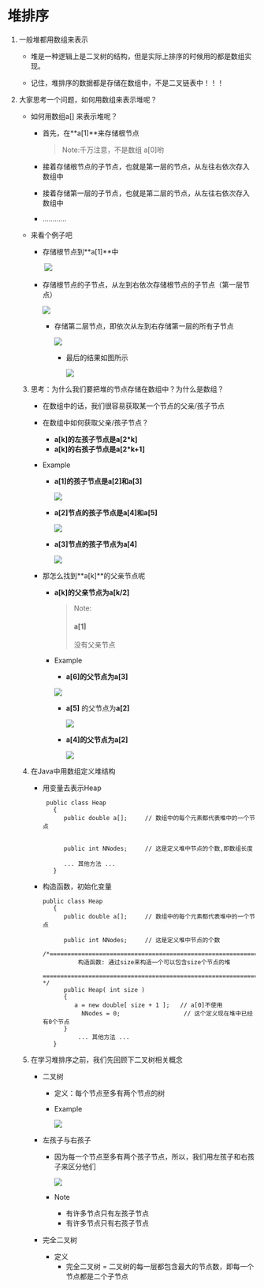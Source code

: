 <h1>堆排序</h1>

1. 一般堆都用数组来表示

   - 堆是一种逻辑上是二叉树的结构，但是实际上排序的时候用的都是数组实现。

   - 记住，堆排序的数据都是存储在数组中，不是二叉链表中！！！

2. 大家思考一个问题，如何用数组来表示堆呢？

   - 如何用数组a[] 来表示堆呢？

     - 首先，在**a[1]**来存储根节点

       > Note:千万注意，不是数组 a[0]哟

     - 接着存储根节点的子节点，也就是第一层的节点，从左往右依次存入数组中

     - 接着存储第一层的子节点，也就是第二层的节点，从左往右依次存入数组中

     - ............

   - 来看个例子吧

     - 存储根节点到**a[1]**中

       ​      ![](https://raw.githubusercontent.com/TittyLiu/staticResource/master/images/sortImages/headSort/Heap01d.gif)

     - 存储根节点的子节点，从左到右依次存储根节点的子节点（第一层节点）

       ![](https://raw.githubusercontent.com/TittyLiu/staticResource/master/images/sortImages/headSort/Heap01e.gif)

       - 存储第二层节点，即依次从左到右存储第一层的所有子节点

         ![](https://raw.githubusercontent.com/TittyLiu/staticResource/master/images/sortImages/headSort/Heap01f.gif)

         - 最后的结果如图所示

           ![](https://raw.githubusercontent.com/TittyLiu/staticResource/master/images/sortImages/headSort/Heap01g.gif)

   3. 思考：为什么我们要把堆的节点存储在数组中？为什么是数组？

      - 在数组中的话，我们很容易获取某一个节点的父亲/孩子节点

      - 在数组中如何获取父亲/孩子节点？

        - **a[k]**的左孩子节点是**a[2*k]**
        - **a[k]**的右孩子节点是**a[2*k+1]**

      - Example

        - **a[1]**的孩子节点是**a[2]和a[3]**

          ![](https://raw.githubusercontent.com/TittyLiu/staticResource/master/images/sortImages/headSort/Heap01h.gif)

        - **a[2]**节点的孩子节点是**a[4]和a[5]**

          ![](https://raw.githubusercontent.com/TittyLiu/staticResource/master/images/sortImages/headSort/Heap01i.gif)

        - **a[3]**节点的孩子节点为**a[4]**

          ![](https://raw.githubusercontent.com/TittyLiu/staticResource/master/images/sortImages/headSort/Heap01j.gif)

      - 那怎么找到**a[k]**的父亲节点呢

        - **a[k]**的父亲节点为**a[k/2]**

          > Note: <h4>a[1]</h4>没有父亲节点

        - Example
          -  **a[6]**的父节点为**a[3]**

            ![](https://raw.githubusercontent.com/TittyLiu/staticResource/master/images/sortImages/headSort/Heap01k.gif)

          - **a[5]** 的父节点为**a[2]**

            ![](https://raw.githubusercontent.com/TittyLiu/staticResource/master/images/sortImages/headSort/Heap01l.gif)

          - **a[4]**的父节点为**a[2]**

            ![](https://raw.githubusercontent.com/TittyLiu/staticResource/master/images/sortImages/headSort/Heap01m.gif)

   4. 在Java中用数组定义堆结构

      - 用变量去表示Heap

        ```
         public class Heap
           {
              public double a[];     // 数组中的每个元素都代表堆中的一个节点
        			    
        
              public int NNodes;     // 这是定义堆中节点的个数,即数组长度
        
              ... 其他方法 ...
           }
        ```

      - 构造函数，初始化变量

        ```
        public class Heap
           {
              public double a[];     // 数组中的每个元素都代表堆中的一个节点
        
              public int NNodes;     // 这是定义堆中节点的个数
        
        /*================================================================
                  构造函数: 通过size来构造一个可以包含size个节点的堆
         ============================================================== */
              public Heap( int size )
              {
                 a = new double[ size + 1 ];   // a[0]不使用
        	       NNodes = 0;                  // 这个定义现在堆中已经有0个节点
              }
                  ... 其他方法 ...
           }
        ```

   5. 在学习堆排序之前，我们先回顾下二叉树相关概念

      - 二叉树

        - 定义：每个节点至多有两个节点的树

        - Example

          ![](https://raw.githubusercontent.com/TittyLiu/staticResource/master/images/sortImages/headSort/bin-tree01.gif)

      - 左孩子与右孩子

        - 因为每一个节点至多有两个孩子节点，所以，我们用左孩子和右孩子来区分他们

          ![](https://raw.githubusercontent.com/TittyLiu/staticResource/master/images/sortImages/headSort/bin-tree02.gif)

        - Note

          - 有许多节点只有左孩子节点
          - 有许多节点只有右孩子节点

      - 完全二叉树
        - 定义
          - 完全二叉树 = 二叉树的每一层都包含最大的节点数，即每一个节点都是二个子节点